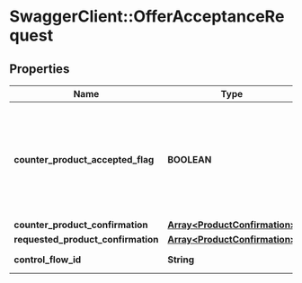 # SwaggerClient::OfferAcceptanceRequest

## Properties
Name | Type | Description | Notes
------------ | ------------- | ------------- | -------------
**counter_product_accepted_flag** | **BOOLEAN** | Flag to indicate a counter offer selected by an applicant. Valid values: true and false | [optional] 
**counter_product_confirmation** | [**Array&lt;ProductConfirmation&gt;**](ProductConfirmation.md) |  | [optional] 
**requested_product_confirmation** | [**Array&lt;ProductConfirmation&gt;**](ProductConfirmation.md) |  | 
**control_flow_id** | **String** | Control Flow Id | 


